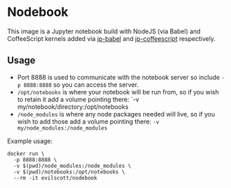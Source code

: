 # Nodebook

This image is a Jupyter notebook build with NodeJS (via Babel) and
CoffeeScript kernels added via
[jp-babel](https://github.com/n-riesco/jp-babel) and
[jp-coffeescript](https://github.com/n-riesco/jp-coffeescript)
respectively.

## Usage

- Port 8888 is used to communicate with the notebook server so include
`-p 8888:8888` so you can access the server.
- `/opt/notebooks` is where your notebook will be run from, so if you
wish to retain it add a volume pointing there:
`-v my/notebook/directory:/opt/notebooks
- `/node_modules` is where any node packages needed will live, so if you
wish to add those add a volume pointing there:
`-v my/node_modules:/node_modules`

Example usage:
```
docker run \
  -p 8888:8888 \
  -v $(pwd)/node_modules:/node_modules \
  -v $(pwd)/notebooks:/opt/notebooks \
  --rm -it evilscott/nodebook
```
